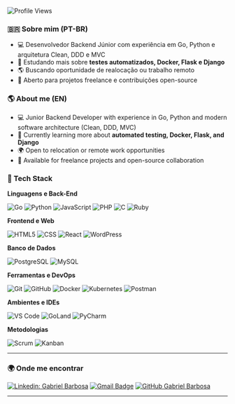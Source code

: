 ![Profile Views](https://komarev.com/ghpvc/?username=gabrieltsbarbosa&color=006bed)

<h3>🇧🇷 Sobre mim (PT-BR)</h3>

- 💻 Desenvolvedor Backend Júnior com experiência em Go, Python e arquitetura Clean, DDD e MVC  
- 🌱 Estudando mais sobre **testes automatizados, Docker, Flask e Django**  
- 🌎 Buscando oportunidade de realocação ou trabalho remoto  
- 🤝 Aberto para projetos freelance e contribuições open-source  

<h3>🌎 About me (EN)</h3>

- 💻 Junior Backend Developer with experience in Go, Python and modern software architecture (Clean, DDD, MVC)  
- 🌱 Currently learning more about **automated testing, Docker, Flask, and Django**  
- 🌍 Open to relocation or remote work opportunities  
- 🤝 Available for freelance projects and open-source collaboration  

<!-- Skills section -->
<h3>🚀 Tech Stack</h3>

**Linguagens e Back-End**

![Go](https://img.shields.io/badge/-Go-333333?style=flat&logo=Go)
![Python](https://img.shields.io/badge/-Python-333333?style=flat&logo=Python)
![JavaScript](https://img.shields.io/badge/-JavaScript-333333?style=flat&logo=javascript)
![PHP](https://img.shields.io/badge/-PHP-333333?style=flat&logo=php)
![C](https://img.shields.io/badge/-C-333333?style=flat&logo=c)
![Ruby](https://img.shields.io/badge/-Ruby-333333?style=flat&logo=ruby)

**Frontend e Web**

![HTML5](https://img.shields.io/badge/-HTML5-333333?style=flat&logo=HTML5)
![CSS](https://img.shields.io/badge/-CSS-333333?style=flat&logo=CSS3)
![React](https://img.shields.io/badge/-React-333333?style=flat&logo=react)
![WordPress](https://img.shields.io/badge/-WordPress-333333?style=flat&logo=wordpress)

**Banco de Dados**

![PostgreSQL](https://img.shields.io/badge/-PostgreSQL-333333?style=flat&logo=postgresql)
![MySQL](https://img.shields.io/badge/-MySQL-333333?style=flat&logo=mysql)

**Ferramentas e DevOps**

![Git](https://img.shields.io/badge/-Git-333333?style=flat&logo=git)
![GitHub](https://img.shields.io/badge/-GitHub-333333?style=flat&logo=github)
![Docker](https://img.shields.io/badge/-Docker-333333?style=flat&logo=docker)
![Kubernetes](https://img.shields.io/badge/-Kubernetes-333333?style=flat&logo=kubernetes)
![Postman](https://img.shields.io/badge/-Postman-333333?style=flat&logo=postman)

**Ambientes e IDEs**

![VS Code](https://img.shields.io/badge/-VS%20Code-333333?style=flat&logo=visual-studio-code)
![GoLand](https://img.shields.io/badge/-GoLand-333333?style=flat&logo=goland)
![PyCharm](https://img.shields.io/badge/-PyCharm-333333?style=flat&logo=pycharm)

**Metodologias**

![Scrum](https://img.shields.io/badge/-Scrum-333333?style=flat)
![Kanban](https://img.shields.io/badge/-Kanban-333333?style=flat)

---

<h3>🌍 Onde me encontrar</h3>

[![Linkedin: Gabriel Barbosa](https://img.shields.io/badge/-Gabriel%20Barbosa-blue?style=flat-square&logo=Linkedin&logoColor=white&link=https://www.linkedin.com/in/gabrieltsbarbosa/)](https://www.linkedin.com/in/gabrieltsbarbosa/)
[![Gmail Badge](https://img.shields.io/badge/-gtav.sbarbosa@gmail.com-006bed?style=flat-square&logo=Gmail&logoColor=white&link=mailto:gtav.sbarbosa@gmail.com)](mailto:gtav.sbarbosa@gmail.com)
[![GitHub Gabriel Barbosa](https://img.shields.io/github/followers/gabrieltsbarbosa?label=Follow&style=social)](https://github.com/gabrieltsbarbosa)

---

<!-- Estatísticas (opcional) -->
<!--
<a href="https://github.com/gabrieltsbarbosa">
  <img height="180em" src="https://github-readme-stats.vercel.app/api?username=gabrieltsbarbosa&theme=dracula&show_icons=true" />
</a>
-->
